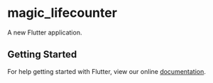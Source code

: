 # magic_lifecounter

A new Flutter application.

## Getting Started

For help getting started with Flutter, view our online
[documentation](https://flutter.io/).
